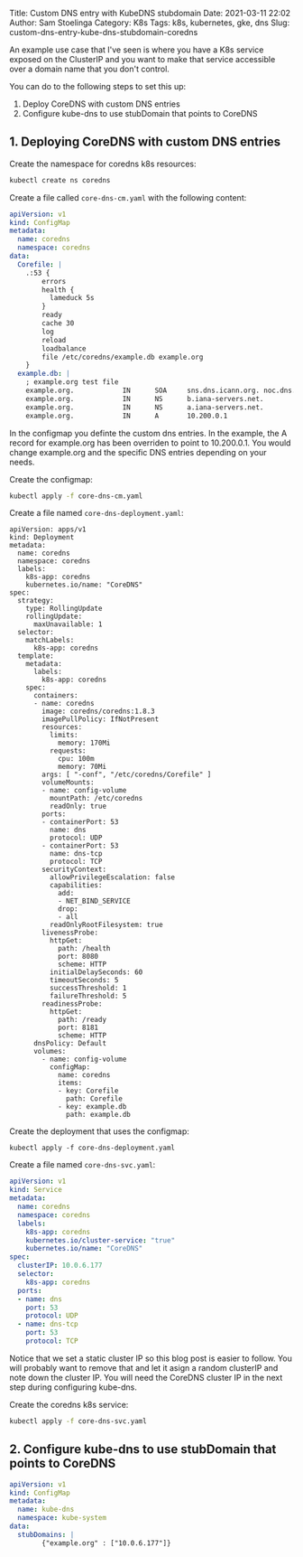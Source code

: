 Title: Custom DNS entry with KubeDNS stubdomain
Date: 2021-03-11 22:02
Author: Sam Stoelinga
Category: K8s
Tags: k8s, kubernetes, gke, dns
Slug: custom-dns-entry-kube-dns-stubdomain-coredns

An example use case that I've seen is where you have a K8s service exposed
on the ClusterIP and you want to make that service accessible over a domain
name that you don't control.


You can do to the following steps to set this up:

1. Deploy CoreDNS with custom DNS entries
2. Configure kube-dns to use stubDomain that points to CoreDNS

## 1. Deploying CoreDNS with custom DNS entries
Create the namespace for coredns k8s resources:
```bash
kubectl create ns coredns
```

Create a file called `core-dns-cm.yaml` with the following content:
```yaml
apiVersion: v1
kind: ConfigMap
metadata:
  name: coredns
  namespace: coredns
data:
  Corefile: |
    .:53 {
        errors
        health {
          lameduck 5s
        }
        ready
        cache 30
        log
        reload
        loadbalance
        file /etc/coredns/example.db example.org
    }
  example.db: |
    ; example.org test file
    example.org.            IN      SOA     sns.dns.icann.org. noc.dns.icann.org. 2015082541 7200 3600 1209600 3600
    example.org.            IN      NS      b.iana-servers.net.
    example.org.            IN      NS      a.iana-servers.net.
    example.org.            IN      A       10.200.0.1
```
In the configmap you definte the custom dns entries. In the example, the A
record for example.org has been overriden to point to 10.200.0.1. You would
change example.org and the specific DNS entries depending on your needs.

Create the configmap:
```bash
kubectl apply -f core-dns-cm.yaml
```

Create a file named `core-dns-deployment.yaml`:
```
apiVersion: apps/v1
kind: Deployment
metadata:
  name: coredns
  namespace: coredns
  labels:
    k8s-app: coredns
    kubernetes.io/name: "CoreDNS"
spec:
  strategy:
    type: RollingUpdate
    rollingUpdate:
      maxUnavailable: 1
  selector:
    matchLabels:
      k8s-app: coredns
  template:
    metadata:
      labels:
        k8s-app: coredns
    spec:
      containers:
      - name: coredns
        image: coredns/coredns:1.8.3
        imagePullPolicy: IfNotPresent
        resources:
          limits:
            memory: 170Mi
          requests:
            cpu: 100m
            memory: 70Mi
        args: [ "-conf", "/etc/coredns/Corefile" ]
        volumeMounts:
        - name: config-volume
          mountPath: /etc/coredns
          readOnly: true
        ports:
        - containerPort: 53
          name: dns
          protocol: UDP
        - containerPort: 53
          name: dns-tcp
          protocol: TCP
        securityContext:
          allowPrivilegeEscalation: false
          capabilities:
            add:
            - NET_BIND_SERVICE
            drop:
            - all
          readOnlyRootFilesystem: true
        livenessProbe:
          httpGet:
            path: /health
            port: 8080
            scheme: HTTP
          initialDelaySeconds: 60
          timeoutSeconds: 5
          successThreshold: 1
          failureThreshold: 5
        readinessProbe:
          httpGet:
            path: /ready
            port: 8181
            scheme: HTTP
      dnsPolicy: Default
      volumes:
        - name: config-volume
          configMap:
            name: coredns
            items:
            - key: Corefile
              path: Corefile
            - key: example.db
              path: example.db
```

Create the deployment that uses the configmap:

```shell
kubectl apply -f core-dns-deployment.yaml
```

Create a file named `core-dns-svc.yaml`:
```yaml
apiVersion: v1
kind: Service
metadata:
  name: coredns
  namespace: coredns
  labels:
    k8s-app: coredns
    kubernetes.io/cluster-service: "true"
    kubernetes.io/name: "CoreDNS"
spec:
  clusterIP: 10.0.6.177
  selector:
    k8s-app: coredns
  ports:
  - name: dns
    port: 53
    protocol: UDP
  - name: dns-tcp
    port: 53
    protocol: TCP
```
Notice that we set a static cluster IP so this blog post is easier to follow.
You will probably want to remove that and let it asign a random clusterIP and
note down the cluster IP. You will need the CoreDNS cluster IP in the next
step during configuring kube-dns.

Create the coredns k8s service:
```bash
kubectl apply -f core-dns-svc.yaml
```

## 2.  Configure kube-dns to use stubDomain that points to CoreDNS

```yaml
apiVersion: v1
kind: ConfigMap
metadata:
  name: kube-dns
  namespace: kube-system
data:
  stubDomains: |
        {"example.org" : ["10.0.6.177"]}
```
